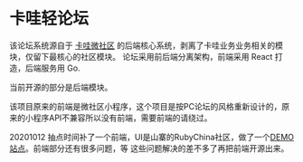 # 卡哇轻论坛

该论坛系统源自于 [卡哇微社区](https://kawaapp.com) 的后端核心系统，剥离了卡哇业务业务相关的模块，仅留下最核心的社区模块。
论坛采用前后端分离架构，前端采用 React 打造，后端服务用 Go. 

当前开源的部分是后端模块。

该项目原来的前端是微社区小程序，这个项目是按PC论坛的风格重新设计的，原来的小程序API不兼容所以没有前端，需要前端的请绕过。


20201012
抽点时间补了一个前端，UI是山寨的RubyChina社区，做了一个[DEMO站点](http://f.zaikandoc.com/)。前端部分还有很多问题，等
这些问题解决的差不多了再把前端开源出来。